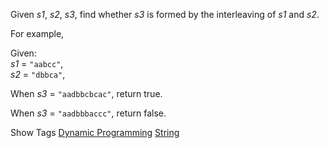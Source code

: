 Given _s1_, _s2_, _s3_, find whether _s3_ is formed by the interleaving of _s1_ and _s2_.

For example,  
 Given:  
_s1_ = `"aabcc"`,  
_s2_ = `"dbbca"`,

When _s3_ = `"aadbbcbcac"`, return true.  
 When _s3_ = `"aadbbbaccc"`, return false.

Show Tags
 [Dynamic Programming](/tag/dynamic-programming/) [String](/tag/string/)
